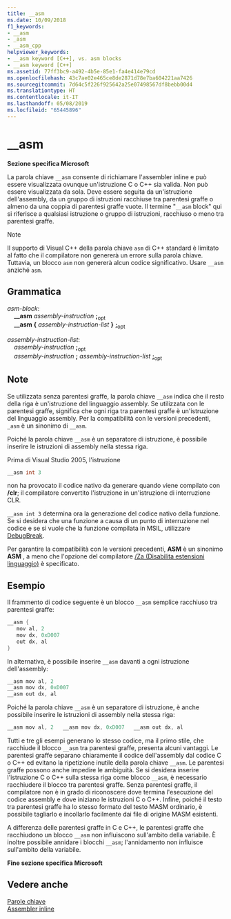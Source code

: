 ```yaml
---
title: __asm
ms.date: 10/09/2018
f1_keywords:
- __asm
- _asm
- __asm_cpp
helpviewer_keywords:
- __asm keyword [C++], vs. asm blocks
- __asm keyword [C++]
ms.assetid: 77ff3bc9-a492-4b5e-85e1-fa4e414e79cd
ms.openlocfilehash: 43c7ae02e465ce8de2871d78e7ba604221aa7426
ms.sourcegitcommit: 7d64c5f226f925642a25e07498567df8bebb00d4
ms.translationtype: HT
ms.contentlocale: it-IT
ms.lasthandoff: 05/08/2019
ms.locfileid: "65445896"
---
```

# <a name="asm"></a>__asm

**Sezione specifica Microsoft**

La parola chiave `__asm` consente di richiamare l'assembler inline e può essere visualizzata ovunque un'istruzione C o C++ sia valida. Non può essere visualizzata da sola. Deve essere seguita da un'istruzione dell'assembly, da un gruppo di istruzioni racchiuse tra parentesi graffe o almeno da una coppia di parentesi graffe vuote. Il termine "`__asm` block" qui si riferisce a qualsiasi istruzione o gruppo di istruzioni, racchiuso o meno tra parentesi graffe.

> [!NOTE]
> Il supporto di Visual C++ della parola chiave `asm` di C++ standard è limitato al fatto che il compilatore non genererà un errore sulla parola chiave. Tuttavia, un blocco `asm` non genererà alcun codice significativo. Usare `__asm` anziché `asm`.

## <a name="grammar"></a>Grammatica

*asm-block*:<br/>
&nbsp;&nbsp;&nbsp;&nbsp;**__asm** *assembly-instruction* **;**<sub>opt</sub><br/>
&nbsp;&nbsp;&nbsp;&nbsp;**__asm {** *assembly-instruction-list* **}** **;**<sub>opt</sub>

*assembly-instruction-list*:<br/>
&nbsp;&nbsp;&nbsp;&nbsp;*assembly-instruction* **;**<sub>opt</sub><br/>
&nbsp;&nbsp;&nbsp;&nbsp;*assembly-instruction* **;** *assembly-instruction-list* **;**<sub>opt</sub>

## <a name="remarks"></a>Note

Se utilizzata senza parentesi graffe, la parola chiave `__asm` indica che il resto della riga è un'istruzione del linguaggio assembly. Se utilizzata con le parentesi graffe, significa che ogni riga tra parentesi graffe è un'istruzione del linguaggio assembly. Per la compatibilità con le versioni precedenti, `_asm` è un sinonimo di `__asm`.

Poiché la parola chiave `__asm` è un separatore di istruzione, è possibile inserire le istruzioni di assembly nella stessa riga.

Prima di Visual Studio 2005, l'istruzione

```cpp
__asm int 3
```

non ha provocato il codice nativo da generare quando viene compilato con **/clr**; il compilatore convertito l'istruzione in un'istruzione di interruzione CLR.

`__asm int 3` determina ora la generazione del codice nativo della funzione. Se si desidera che una funzione a causa di un punto di interruzione nel codice e se si vuole che la funzione compilata in MSIL, utilizzare [DebugBreak](../../intrinsics/debugbreak.md).

Per garantire la compatibilità con le versioni precedenti, **ASM** è un sinonimo **ASM** , a meno che l'opzione del compilatore [/Za \(Disabilita estensioni linguaggio)](../../build/reference/za-ze-disable-language-extensions.md) è specificato.

## <a name="example"></a>Esempio

Il frammento di codice seguente è un blocco `__asm` semplice racchiuso tra parentesi graffe:

```cpp
__asm {
   mov al, 2
   mov dx, 0xD007
   out dx, al
}
```

In alternativa, è possibile inserire `__asm` davanti a ogni istruzione dell'assembly:

```cpp
__asm mov al, 2
__asm mov dx, 0xD007
__asm out dx, al
```

Poiché la parola chiave `__asm` è un separatore di istruzione, è anche possibile inserire le istruzioni di assembly nella stessa riga:

```cpp
__asm mov al, 2   __asm mov dx, 0xD007   __asm out dx, al
```

Tutti e tre gli esempi generano lo stesso codice, ma il primo stile, che racchiude il blocco `__asm` tra parentesi graffe, presenta alcuni vantaggi. Le parentesi graffe separano chiaramente il codice dell'assembly dal codice C o C++ ed evitano la ripetizione inutile della parola chiave `__asm`. Le parentesi graffe possono anche impedire le ambiguità. Se si desidera inserire l'istruzione C o C++ sulla stessa riga come blocco `__asm`, è necessario racchiudere il blocco tra parentesi graffe. Senza parentesi graffe, il compilatore non è in grado di riconoscere dove termina l'esecuzione del codice assembly e dove iniziano le istruzioni C o C++. Infine, poiché il testo tra parentesi graffe ha lo stesso formato del testo MASM ordinario, è possibile tagliarlo e incollarlo facilmente dai file di origine MASM esistenti.

A differenza delle parentesi graffe in C e C++, le parentesi graffe che racchiudono un blocco `__asm` non influiscono sull'ambito della variabile. È inoltre possibile annidare i blocchi `__asm`; l'annidamento non influisce sull'ambito della variabile.

**Fine sezione specifica Microsoft**

## <a name="see-also"></a>Vedere anche

[Parole chiave](../../cpp/keywords-cpp.md)<br/>
[Assembler inline](../../assembler/inline/inline-assembler.md)<br/>